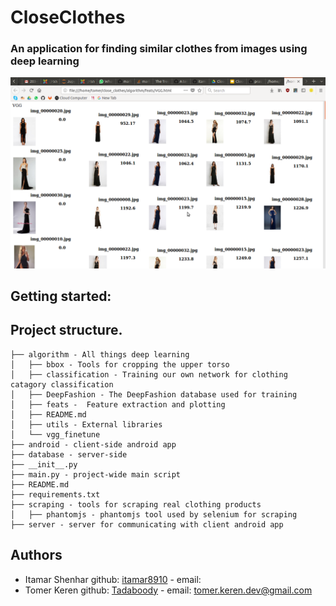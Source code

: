 # CloseClothes
### An application for finding similar clothes from images using deep learning 
![Demo Picture](vgg_demo.jpg)

## Getting started:
<TODO>

## Project structure.
    ├── algorithm - All things deep learning
    │   ├── bbox - Tools for cropping the upper torso 
    │   ├── classification - Training our own network for clothing catagory classification
    │   ├── DeepFashion - The DeepFashion database used for training
    │   ├── feats -  Feature extraction and plotting
    │   ├── README.md
    │   ├── utils - External libraries 
    │   └── vgg_finetune
    ├── android - client-side android app
    ├── database - server-side 
    ├── __init__.py
    ├── main.py - project-wide main script
    ├── README.md
    ├── requirements.txt
    ├── scraping - tools for scraping real clothing products
    │   ├── phantomjs - phantomjs tool used by selenium for scraping
    ├── server - server for communicating with client android app

## Authors 
- Itamar Shenhar github: [itamar8910](www.github.com/itamar8910) - email:[]()
- Tomer Keren github: [Tadaboody](www.github.com/Tadaboody) - email: tomer.keren.dev@gmail.com
